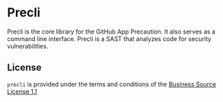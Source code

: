 # Precli

Precli is the core library for the GitHub App Precaution. It also serves as
a command line interface. Precli is a SAST that analyzes code for security
vulnerabilities.

## License

`precli` is provided under the terms and conditions of the [Business Source License 1.1](https://github.com/securesauce/precli/blob/main/LICENSE)